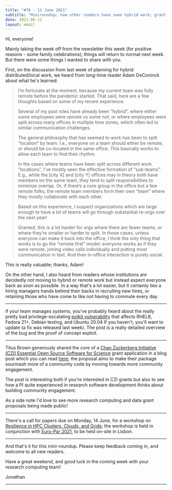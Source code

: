 ```yaml
---
title: "#78 - 11 June 2021"
subtitle: "Miniroundup: how other readers have seen hybrid work; grant proposal for community code development"
date: 2021-06-11
layout: email
---
```

Hi, everyone!

Mainly taking the week off from the newsletter this week (for positive reasons - some family celebrations); things will return to normal next week.  But there were some things I wanted to share with you.

First, on the discussion from last week of planning for hybrid distributed/local work, we heard from long-time reader Adam DeConinck about what he's learned:

> I’m fortunate at the moment, because my current team was fully remote before the pandemic started. That said, here are a few thoughts based on some of my recent experience.
>
> Several of my past roles have already been “hybrid”, where either some employees were remote vs some not; or where employees were split across many offices in multiple time zones, which often led to similar communication challenges.
>
> The general philosophy that has seemed to work has been to split “location” by team. I.e., everyone on a team should either be remote, or should be co-located in the same office. This basically works to allow each team to find their rhythm.
>
>In the cases where teams have been split across different work “locations”, I’ve mostly seen the effective formation of “sub-teams”. E.g., while the [city X] and [city Y] offices may in theory both have members on the same team, they tend to split responsibilities to minimize overlap. Or, if there’s a core group in the office but a few remote folks, the remote team members form their own “team” where they mostly collaborate with each other.
>
> Based on this experience, I suspect organizations which are large enough to have a lot of teams will go through substantial re-orgs over the next year!
>
> Granted, this is a lot harder for orgs where there are fewer teams, or where they’re smaller or harder to split. In those cases, unless everyone can make it back into the office, I think the only thing that works is to go the “remote first” model: everyone works as if they were remote, joining video calls individually and putting most communication in text. And then in-office interaction is purely social.

This is really valuable; thanks, Adam!

On the other hand, I also heard from readers whose institutions are decidedly _not_ moving to hybrid or remote work but instead expect everyone back as soon as possible.  In a way that's a lot easier, but it certainly ties a hiring managers hands behind their backs in recruiting new hires, or retaining those who have come to like not having to commute every day.

---

If your team manages systems, you've probably heard about the really pretty bad privilege-escalating [polkit vulnerability](https://github.blog/2021-06-10-privilege-escalation-polkit-root-on-linux-with-bug/) that affects RHEL8, Fedora 21+, Debian testing, and Ubuntu 20.04  If you haven't, you'll want to update (a fix was released last week). The post is a really detailed overview of the bug and the proof of concept exploit.

---

Titus Brown generously shared the core of a [Chan Zuckerberg Initiative (CZI) Essential Open Source Software for Science](https://chanzuckerberg.com/eoss/) grant application in a blog post which you can read [here](http://ivory.idyll.org/blog/2021-sourmash-czi-application.html); the proposal aims to make their package sourmash more of a community code by moving towards more community engagement.

The post is interesting both if you're interested in CZI grants but also to see how a PI quite experienced in research software development thinks about building community engagement.

As a side note I'd love to see more research computing and data grant proposals being made public!

---

There's a call for papers due on Monday, 14 June, for a workshop on [Resilience in HPC Clusters, Clouds, and Grids](https://www.csm.ornl.gov/srt/conferences/Resilience/2021/); the workshop is held in conjunction with [Euro-Par 2021](https://2021.euro-par.org), to be held on-site in Lisbon.

---

And that's it for this mini-roundup.  Please keep feedback coming in, and welcome to all new readers.

Have a great weekend, and good luck in the coming week with your research computing team!

 Jonathan

---

